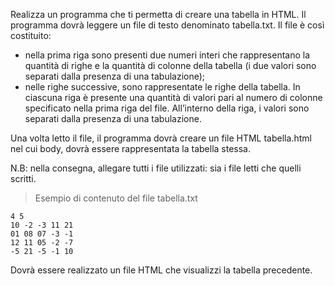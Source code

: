 Realizza un programma che ti permetta di creare una tabella in HTML. Il programma dovrà leggere un file di testo denominato tabella.txt.
Il file è così costituito:

- nella prima riga sono presenti due numeri interi che rappresentano la quantità di righe e la quantità di colonne della tabella (i due valori sono separati dalla presenza di una tabulazione);
- nelle righe successive, sono rappresentate le righe della tabella. In ciascuna riga è presente una quantità di valori pari al numero di colonne specificato nella prima riga del file. All’interno della riga, i valori sono separati dalla presenza di una tabulazione.

Una volta letto il file, il programma dovrà creare un file HTML tabella.html nel cui body, dovrà essere rappresentata la tabella stessa.

N.B: nella consegna, allegare tutti i file utilizzati: sia i file letti che quelli scritti.

> Esempio di contenuto del file tabella.txt 

```plaintext
4 5
10 -2 -3 11 21
01 08 07 -3 -1
12 11 05 -2 -7 
-5 21 -5 -1 10
```

Dovrà essere realizzato un file HTML che visualizzi la tabella precedente.
